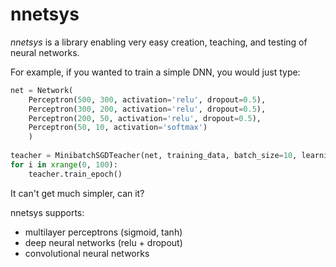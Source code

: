nnetsys
=======

*nnetsys* is a library enabling very easy creation, teaching, and testing of neural networks.

For example, if you wanted to train a simple DNN, you would just type:

```python
net = Network(
    Perceptron(500, 300, activation='relu', dropout=0.5),
    Perceptron(300, 200, activation='relu', dropout=0.5),
    Perceptron(200, 50, activation='relu', dropout=0.5),
    Perceptron(50, 10, activation='softmax')
    )
    
teacher = MinibatchSGDTeacher(net, training_data, batch_size=10, learning_rate=0.1)
for i in xrange(0, 100):
    teacher.train_epoch()
```

It can't get much simpler, can it?

nnetsys supports:
* multilayer perceptrons (sigmoid, tanh)
* deep neural networks (relu + dropout)
* convolutional neural networks